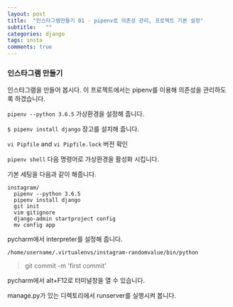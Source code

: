 ```yaml
---
layout: post
title:  "인스타그램만들기 01 - pipenv로 의존성 관리, 프로젝트 기본 설정"
subtitle:   ""
categories: django
tags: insta
comments: true
---
```


### 인스타그램 만들기

인스타그램을 만들어 봅시다. 이 프로젝트에서는 pipenv를 이용해 의존성을 관리하도록 하겠습니다.


`pipenv --python 3.6.5` 가상환경을 설정해 줍니다.


`$ pipenv install django` 장고를 설치해 줍니다.


`vi Pipfile` and `vi Pipfile.lock` 버전 확인

`pipenv shell` 다음 명령어로 가상환경을 활성화 시킵니다.



기본 세팅을 다음과 같이 해줍니다.
```
instagram/
  pipenv --python 3.6.5
  pipenv install django
  git init
  vim gitignore
  django-admin startproject config
  mv config app
```  


pycharm에서 interpreter를 설정해 줍니다.   

`/home/username/.virtualenvs/instagram-randomvalue/bin/python`

> git commit -m 'first commit'

pycharm에서 alt+F12로 터미널창을 열 수 있습니다.


manage.py가 있는 디렉토리에서 runserver를 실행시켜 봅니다.

